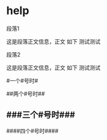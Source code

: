 # help

段落1

这是段落正文信息，正文
如下
测试测试

段落2

这是段落正文信息，正文
如下
测试测试

#一个#号时#



##两个#号时##


###三个#号时###
------------

####四个#号时####


